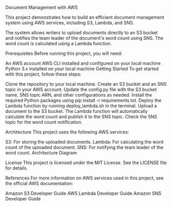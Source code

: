 Document Management with AWS

This project demonstrates how to build an efficient document management system using AWS services, including S3, Lambda, and SNS.

The system allows writers to upload documents directly to an S3 bucket and notifies the team leader of the document's word count using SNS. The word count is calculated using a Lambda function.

Prerequisites
Before running this project, you will need:

An AWS account
AWS CLI installed and configured on your local machine
Python 3.x installed on your local machine
Getting Started
To get started with this project, follow these steps:

Clone the repository to your local machine.
Create an S3 bucket and an SNS topic in your AWS account.
Update the config.py file with the S3 bucket name, SNS topic ARN, and other configurations as needed.
Install the required Python packages using pip install -r requirements.txt.
Deploy the Lambda function by running deploy_lambda.sh in the terminal.
Upload a document to the S3 bucket. The Lambda function will automatically calculate the word count and publish it to the SNS topic.
Check the SNS topic for the word count notification.

Architecture
This project uses the following AWS services:

S3: For storing the uploaded documents.
Lambda: For calculating the word count of the uploaded document.
SNS: For notifying the team leader of the word count.
Architecture Diagram

License
This project is licensed under the MIT License. See the LICENSE file for details.

References
For more information on AWS services used in this project, see the official AWS documentation:

Amazon S3 Developer Guide
AWS Lambda Developer Guide
Amazon SNS Developer Guide
